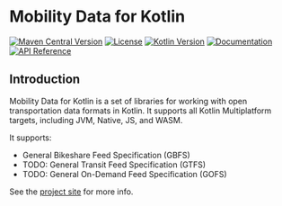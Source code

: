 # Mobility Data for Kotlin

[![Maven Central Version](https://img.shields.io/maven-central/v/dev.sargunv.mobility-data/gbfs-v2?label=Maven)](https://central.sonatype.com/namespace/dev.sargunv.mobility-data)
[![License](https://img.shields.io/github/license/sargunv/mobility-data-kt?label=License)](https://github.com/sargunv/mobility-data-kt/blob/main/LICENSE)
[![Kotlin Version](https://img.shields.io/badge/dynamic/toml?url=https%3A%2F%2Fraw.githubusercontent.com%2Fsargunv%2Fmobility-data-kt%2Frefs%2Fheads%2Fmain%2Fgradle%2Flibs.versions.toml&query=versions.kotlin&prefix=v&logo=kotlin&label=Kotlin)](./gradle/libs.versions.toml)
[![Documentation](https://img.shields.io/badge/Documentation-blue?logo=MaterialForMkDocs&logoColor=white)](https://code.sargunv.dev/mobility-data-kt/)
[![API Reference](https://img.shields.io/badge/API_Reference-blue?logo=Kotlin&logoColor=white)](https://code.sargunv.dev/mobility-data-kt/api/)

## Introduction

Mobility Data for Kotlin is a set of libraries for working with open
transportation data formats in Kotlin. It supports all Kotlin Multiplatform
targets, including JVM, Native, JS, and WASM.

It supports:

- General Bikeshare Feed Specification (GBFS)
- TODO: General Transit Feed Specification (GTFS)
- TODO: General On-Demand Feed Specification (GOFS)

See the [project site](https://code.sargunv.dev/mobility-data-kt/) for more
info.
